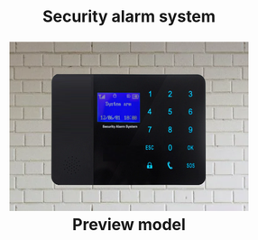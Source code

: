 <h1 align="center">Security alarm system </n>
<figure align="center">
  <img src="2.png" height="300" ></n>
  <figcaption align="center">Preview model</figcaption>
</figure></h1>
